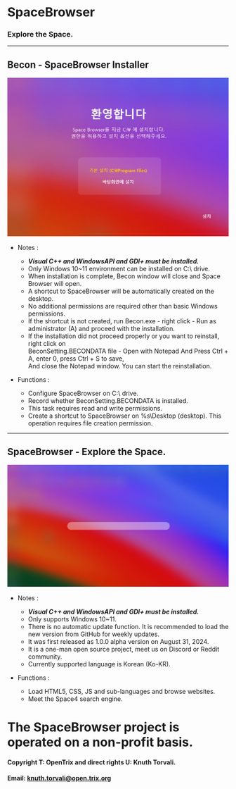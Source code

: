 # SpaceBrowser
### Explore the Space.
-------------------
## Becon - SpaceBrowser Installer
![Becon](images/BECON_INSTALLER.png)
- Notes :
  - ***Visual C++ and WindowsAPI and GDI+ must be installed.***
  - Only Windows 10~11 environment can be installed on C:\ drive.
  - When installation is complete, Becon window will close and Space Browser will open.
  - A shortcut to SpaceBrowser will be automatically created on the desktop.
  - No additional permissions are required other than basic Windows permissions.
  - If the shortcut is not created, run Becon.exe - right click - Run as administrator (A) and proceed with the installation.
  - If the installation did not proceed properly or you want to reinstall, right click on  
    BeconSetting.BECONDATA file - Open with Notepad And Press Ctrl + A, enter 0, press Ctrl + S to save,  
    And close the Notepad window. You can start the reinstallation.
  
- Functions :
  - Configure SpaceBrowser on C:\ drive.
  - Record whether BeconSetting.BECONDATA is installed.
  - This task requires read and write permissions.
  - Create a shortcut to SpaceBrowser on %s\Desktop (desktop). This operation requires file creation permission.
-------------------
  
## SpaceBrowser - Explore the Space.
![Becon](images/SPACE_BROWSER.png)
- Notes :  
  - ***Visual C++ and WindowsAPI and GDI+ must be installed.***
  - Only supports Windows 10~11.
  - There is no automatic update function. It is recommended to load the new version from GitHub for weekly updates.
  - It was first released as 1.0.0 alpha version on August 31, 2024.
  - It is a one-man open source project, meet us on Discord or Reddit community.
  - Currently supported language is Korean (Ko-KR).

- Functions :
  - Load HTML5, CSS, JS and sub-languages ​​and browse websites.
  - Meet the Space4 search engine.

  
# The SpaceBrowser project is operated on a non-profit basis.
#### Copyright T: OpenTrix and direct rights U: Knuth Torvali.
#### Email: knuth.torvali@open.trix.org
